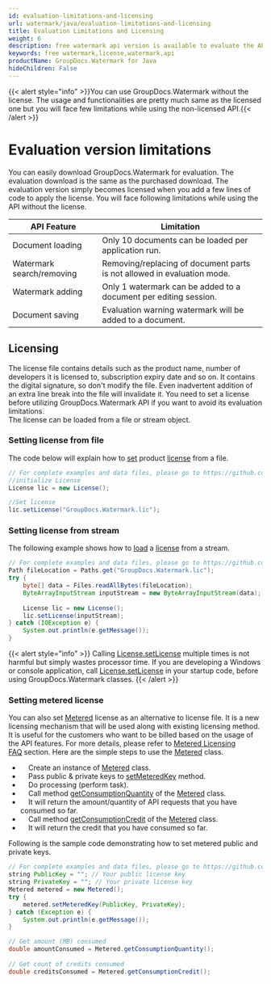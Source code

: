 ```yaml
---
id: evaluation-limitations-and-licensing
url: watermark/java/evaluation-limitations-and-licensing
title: Evaluation Limitations and Licensing
weight: 6
description: free watermark api version is available to evaluate the API which will be similar as licensed but with few limitations.
keywords: free watermark,license,watermark,api 
productName: GroupDocs.Watermark for Java
hideChildren: False
---
```

{{< alert style="info" >}}You can use GroupDocs.Watermark without the license. The usage and functionalities are pretty much same as the licensed one but you will face few limitations while using the non-licensed API.{{< /alert >}}

# Evaluation version limitations

You can easily download GroupDocs.Watermark for evaluation. The evaluation download is the same as the purchased download. The evaluation version simply becomes licensed when you add a few lines of code to apply the license. You will face following limitations while using the API without the license.  

| API Feature | Limitation |
| --- | --- |
| Document loading | Only 10 documents can be loaded per application run.    |
| Watermark search/removing | Removing/replacing of document parts is not allowed in evaluation mode.  |
| Watermark adding | Only 1 watermark can be added to a document per editing session.  |
| Document saving | Evaluation warning watermark will be added to a document.  |

## Licensing

The license file contains details such as the product name, number of developers it is licensed to, subscription expiry date and so on. It contains the digital signature, so don't modify the file. Even inadvertent addition of an extra line break into the file will invalidate it. You need to set a license before utilizing GroupDocs.Watermark API if you want to avoid its evaluation limitations.   
The license can be loaded from a file or stream object.

### Setting license from file

The code below will explain how to [set](https://apireference.groupdocs.com/watermark/java/com.groupdocs.watermark.licensing/License#setLicense(java.lang.String)) product [license](https://apireference.groupdocs.com/watermark/java/com.groupdocs.watermark.licensing/License) from a file.

```java
// For complete examples and data files, please go to https://github.com/groupdocs-watermark/GroupDocs.Watermark-for-Java
//initialize License
License lic = new License();

//Set license
lic.setLicense("GroupDocs.Watermark.lic");
```

### Setting license from stream

The following example shows how to [load](https://apireference.groupdocs.com/watermark/java/com.groupdocs.watermark.licensing/License#setLicense(java.io.InputStream)) a [license](https://apireference.groupdocs.com/watermark/java/com.groupdocs.watermark.licensing/License) from a stream.

```java
// For complete examples and data files, please go to https://github.com/groupdocs-watermark/GroupDocs.Watermark-for-Java
Path fileLocation = Paths.get("GroupDocs.Watermark.lic");
try {
    byte[] data = Files.readAllBytes(fileLocation);
    ByteArrayInputStream inputStream = new ByteArrayInputStream(data);
 
    License lic = new License();
    lic.setLicense(inputStream);
} catch (IOException e) {
    System.out.println(e.getMessage());
}
```

{{< alert style="info" >}}
Calling [License.setLicense](https://apireference.groupdocs.com/watermark/java/com.groupdocs.watermark.licensing/License#setLicense(java.io.InputStream)) multiple times is not harmful but simply wastes processor time. If you are developing a Windows or console application, call [License.setLicense](https://apireference.groupdocs.com/watermark/java/com.groupdocs.watermark.licensing/License#setLicense(java.io.InputStream)) in your startup code, before using GroupDocs.Watermark classes.
{{< /alert >}}

### Setting metered license
You can also set [Metered](https://apireference.groupdocs.com/watermark/java/com.groupdocs.watermark.licensing/Metered) license as an alternative to license file. It is a new licensing mechanism that will be used along with existing licensing method. It is useful for the customers who want to be billed based on the usage of the API features. For more details, please refer to [Metered Licensing FAQ](https://purchase.groupdocs.com/faqs/licensing/metered) section.
Here are the simple steps to use the [Metered](https://apireference.groupdocs.com/watermark/java/com.groupdocs.watermark.licensing/Metered) class.
*       Create an instance of [Metered](https://apireference.groupdocs.com/watermark/java/com.groupdocs.watermark.licensing/Metered) class.
*       Pass public & private keys to [setMeteredKey](https://apireference.groupdocs.com/watermark/java/com.groupdocs.watermark.licensing/Metered#setMeteredKey(java.lang.String,%20java.lang.String)) method.
*       Do processing (perform task).
*       Call method [getConsumptionQuantity](https://apireference.groupdocs.com/watermark/java/com.groupdocs.watermark.licensing/Metered#getConsumptionQuantity()) of the [Metered](https://apireference.groupdocs.com/watermark/java/com.groupdocs.watermark.licensing/Metered) class.
*       It will return the amount/quantity of API requests that you have consumed so far.
*       Call method [getConsumptionCredit](https://apireference.groupdocs.com/watermark/java/com.groupdocs.watermark.licensing/Metered#getConsumptionCredit()) of the [Metered](https://apireference.groupdocs.com/watermark/java/com.groupdocs.watermark.licensing/Metered) class.
*       It will return the credit that you have consumed so far.

Following is the sample code demonstrating how to set metered public and private keys.

```java
// For complete examples and data files, please go to https://github.com/groupdocs-watermark/GroupDocs.Watermark-for-Java
string PublicKey = ""; // Your public license key
string PrivateKey = ""; // Your private license key
Metered metered = new Metered();
try {
    metered.setMeteredKey(PublicKey, PrivateKey);
} catch (Exception e) {
    System.out.println(e.getMessage());
}

// Get amount (MB) consumed
double amountConsumed = Metered.getConsumptionQuantity();
 
// Get count of credits consumed
double creditsConsumed = Metered.getConsumptionCredit();
```
